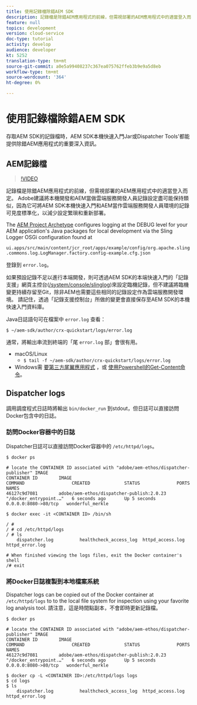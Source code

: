```yaml
---
title: 使用記錄檔除錯AEM SDK
description: 記錄檔是除錯AEM應用程式的前線，但需視部署的AEM應用程式中的適當登入而定。
feature: null
topics: development
version: cloud-service
doc-type: tutorial
activity: develop
audience: developer
kt: 5252
translation-type: tm+mt
source-git-commit: a0e5a99408237c367ea075762ffeb3b9e9a5d8eb
workflow-type: tm+mt
source-wordcount: '364'
ht-degree: 0%

---
```



# 使用記錄檔除錯AEM SDK

存取AEM SDK的記錄檔時，AEM SDK本機快速入門Jar或Dispatcher Tools&#39;都能提供除錯AEM應用程式的重要深入資訊。

## AEM記錄檔

>[!VIDEO](https://video.tv.adobe.com/v/34334/?quality=12&learn=on)

記錄檔是除錯AEM應用程式的前線，但需視部署的AEM應用程式中的適當登入而定。 Adobe建議將本機開發和AEM當做雲端服務開發人員記錄設定盡可能保持類似，因為它可將AEM SDK本機快速入門和AEM當作雲端服務開發人員環境的記錄可見度標準化，以減少設定繁瑣和重新部署。

The [AEM Project Archetype](https://github.com/adobe/aem-project-archetype) configures logging at the DEBUG level for your AEM application&#39;s Java packages for local development via the Sling Logger OSGi configuration found at

`ui.apps/src/main/content/jcr_root/apps/example/config/org.apache.sling.commons.log.LogManager.factory.config-example.cfg.json`

登錄到 `error.log`。

如果預設記錄不足以進行本端開發，則可透過AEM SDK的本端快速入門的「記錄支援」網頁主控台([/system/console/slinglog](http://localhost:4502/system/console/slinglog))來設定臨機記錄，但不建議將臨機變更持續存留至Git，除非AEM也需要這些相同的記錄設定作為雲端服務開發環境。 請記住，透過「記錄支援控制台」所做的變更會直接保存至AEM SDK的本機快速入門資料庫。

Java日誌語句可在檔案中 `error.log` 查看：

```
$ ~/aem-sdk/author/crx-quickstart/logs/error.log
```

通常，將輸出串流到終端的「尾 `error.log` 部」會很有用。

+ macOS/Linux
   + `$ tail -f ~/aem-sdk/author/crx-quickstart/logs/error.log`
+ Windows需 [要第三方尾翼應用程式](https://stackoverflow.com/questions/187587/a-windows-equivalent-of-the-unix-tail-command) ，或 [使用Powershell的Get-Content命令](https://stackoverflow.com/a/46444596/133936)。

## Dispatcher logs

調用調度程式日誌時將輸出 `bin/docker_run` 到stdout，但日誌可以直接訪問Docker包含中的日誌。

### 訪問Docker容器中的日誌

Dispatcher日誌可以直接訪問Docker容器中的 `/etc/httpd/logs`。

```shell
$ docker ps

# locate the CONTAINER ID associated with "adobe/aem-ethos/dispatcher-publisher" IMAGE
CONTAINER ID        IMAGE                                       COMMAND                  CREATED             STATUS              PORTS                  NAMES
46127c9d7081        adobe/aem-ethos/dispatcher-publish:2.0.23   "/docker_entrypoint.…"   6 seconds ago       Up 5 seconds        0.0.0.0:8080->80/tcp   wonderful_merkle

$ docker exec -it <CONTAINER ID> /bin/sh

/ # 
/ # cd /etc/httpd/logs
/ # ls
    dispatcher.log          healthcheck_access_log  httpd_access.log        httpd_error.log

# When finished viewing the logs files, exit the Docker container's shell
/# exit
```

### 將Docker日誌複製到本地檔案系統

Dispatcher logs can be copied out of the Docker container at `/etc/httpd/logs` to to the local file system for inspection using your favorite log analysis tool. 請注意，這是時間點副本，不會即時更新記錄檔。

```shell
$ docker ps

# locate the CONTAINER ID associated with "adobe/aem-ethos/dispatcher-publisher" IMAGE
CONTAINER ID        IMAGE                                       COMMAND                  CREATED             STATUS              PORTS                  NAMES
46127c9d7081        adobe/aem-ethos/dispatcher-publish:2.0.23   "/docker_entrypoint.…"   6 seconds ago       Up 5 seconds        0.0.0.0:8080->80/tcp   wonderful_merkle

$ docker cp -L <CONTAINER ID>:/etc/httpd/logs logs 
$ cd logs
$ ls
    dispatcher.log          healthcheck_access_log  httpd_access.log        httpd_error.log
```

